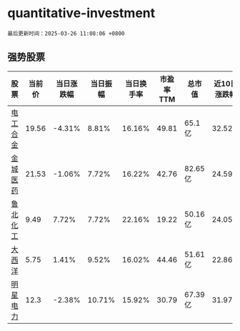 # quantitative-investment

`最后更新时间：2025-03-26 11:08:06 +0800`

## 强势股票

|股票|当前价|当日涨跌幅|当日振幅|当日换手率|市盈率TTM|总市值|近10日涨跌幅|
|----|----|----|----|----|----|----|----|
|[电工合金](https://xueqiu.com/S/SZ300697)|19.56|-4.31%|8.81%|16.16%|49.81|65.1亿|32.52%|
|[金城医药](https://xueqiu.com/S/SZ300233)|21.53|-1.06%|7.72%|16.22%|42.76|82.65亿|24.59%|
|[鲁北化工](https://xueqiu.com/S/SH600727)|9.49|7.72%|7.72%|22.16%|19.22|50.16亿|24.05%|
|[大西洋](https://xueqiu.com/S/SH600558)|5.75|1.41%|9.52%|16.02%|44.46|51.61亿|22.86%|
|[明星电力](https://xueqiu.com/S/SH600101)|12.3|-2.38%|10.71%|15.92%|30.79|67.39亿|31.97%|
